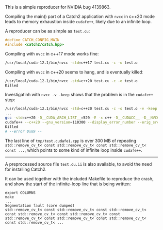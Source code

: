 This is a simple reproducer for NVIDIA bug 4139863.

Compiling the main() part of a Catch2 application with `nvcc` in c++20 mode leads to memory exhaustion inside `cudafe++`, likely due to an infinite loop.

A reproducer can be as simple as `test.cu`:
```c++
#define CATCH_CONFIG_MAIN
#include <catch2/catch.hpp>
```

Compiling with `nvcc` in c++17 mode works fine:
```bash
/usr/local/cuda-12.1/bin/nvcc -std=c++17 test.cu -c -o test.o
```

Compiling with `nvcc` in c++20 seems to hang, and is eventually killed:
```bash
/usr/local/cuda-12.1/bin/nvcc -std=c++20 test.cu -c -o test.o
Killed
```

Investigatinh with `nvcc -v -keep` shows that the problem is in the `cudafe++` step:
```bash
/usr/local/cuda-12.1/bin/nvcc -std=c++20 test.cu -c -o test.o -v -keep -keep-dir tmp
...
gcc -std=c++20 -D__CUDA_ARCH_LIST__=520 -E -x c++ -D__CUDACC__ -D__NVCC__  "-I/usr/local/cuda-12.1/bin/../targets/x86_64-linux/include"    -D__CUDACC_VER_MAJOR__=12 -D__CUDACC_VER_MINOR__=1 -D__CUDACC_VER_BUILD__=105 -D__CUDA_API_VER_MAJOR__=12 -D__CUDA_API_VER_MINOR__=1 -D__NVCC_DIAG_PRAGMA_SUPPORT__=1 -include "cuda_runtime.h" -m64 "test.cu" -o "tmp/test.cpp4.ii"
cudafe++ --c++20 --gnu_version=110300 --display_error_number --orig_src_file_name "test.cu" --orig_src_path_name "/home/fwyzard/src/nvidia_bug_nnnnnnnn/test.cu" --allow_managed  --m64 --parse_templates --gen_c_file_name "tmp/test.cudafe1.cpp" --stub_file_name "test.cudafe1.stub.c" --gen_module_id_file --module_id_file_name "tmp/test.module_id" "tmp/test.cpp4.ii"
Killed
# --error 0x89 --
```

The last line of `tmp/test.cudafe1.cpp` is over 300 MB of repeating `std::remove_cv_t< const std::remove_cv_t< const std::remove_cv_t< const ...`, which points to some kind of infinite loop inside `cudafe++`.

---

A preprocessed source file `test.cu.ii` is also available, to avoid the need for installing Catch2.

It can be used together with the included Makefile to reproduce the crash, and show the start of the infinite-loop line that is being written:
```
export COLUMNS
make
...
Segmentation fault (core dumped)
std::remove_cv_t< const std::remove_cv_t< const std::remove_cv_t< const std::remove_cv_t< const std::remove_cv_t< const std::remove_cv_t< const std::remove_cv_t< const std::remove_cv_t< const std::remove_cv_t< ...
```

